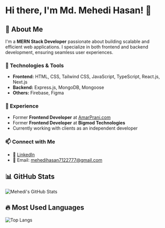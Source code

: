 # Hi there, I'm Md. Mehedi Hasan! 👋

## 🚀 About Me
I'm a **MERN Stack Developer** passionate about building scalable and efficient web applications. I specialize in both frontend and backend development, ensuring seamless user experiences.

### 🔧 Technologies & Tools
- **Frontend:** HTML, CSS, Tailwind CSS, JavaScript, TypeScript, React.js, Next.js
- **Backend:** Express.js, MongoDB, Mongoose
- **Others:** Firebase, Figma

### 💼 Experience
- Former **Frontend Developer** at [AmarPrani.com](https://amarprani.com)
- Former **Frontend Developer** at **Bigmod Technologies**
- Currently working with clients as an independent developer

### 📫 Connect with Me
- 💼 [LinkedIn](https://www.linkedin.com/in/mehedi-hasan-1228ba337)
- 📧 Email: mehedihasan7122777@gmail.com

## 📊 GitHub Stats
![Mehedi's GitHub Stats](https://github-readme-stats.vercel.app/api?username=mehedihasan-712277&show_icons=true&theme=github_dark)

## 🔥 Most Used Languages
![Top Langs](https://github-readme-stats.vercel.app/api/top-langs/?username=mehedihasan712277&layout=compact&theme=github_dark)

